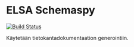 # ELSA Schemaspy

[![Build Status](https://dev.azure.com/elsa-hanke/ELSA/_apis/build/status/elsa-hanke.elsa-schemaspy?branchName=main)](https://dev.azure.com/elsa-hanke/ELSA/_build/latest?definitionId=6&branchName=main)

Käytetään tietokantadokumentaation generointiin.

